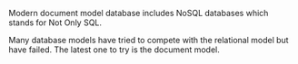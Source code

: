 Modern document model database includes NoSQL databases which stands for Not Only SQL. 

Many database models have tried to compete with the relational model but have failed. The latest one to try is the document model. 